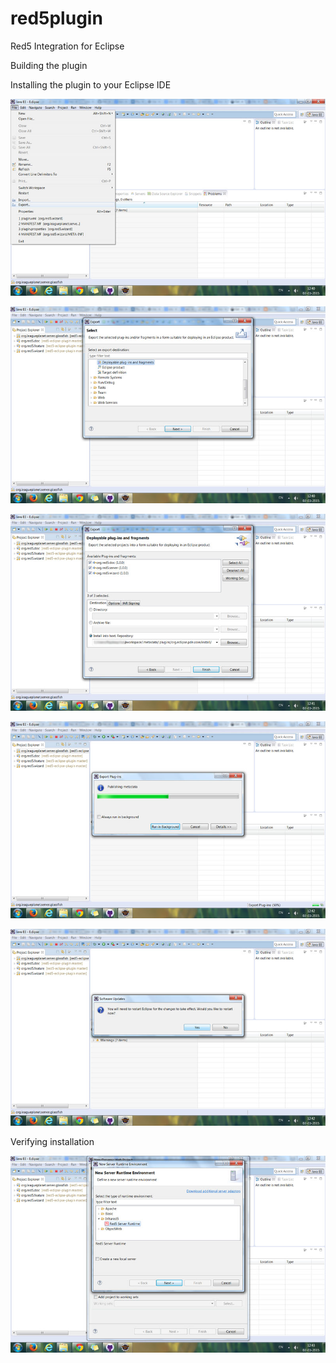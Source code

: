 red5plugin
==========

Red5 Integration for Eclipse


Building the plugin


Installing the plugin to your Eclipse IDE

![Exporting plugin files](/screenshots/screen1.jpg?raw=true "Export - Getting ready !!")

![Selecting export type](/screenshots/screen2.jpg?raw=true "Select export type")

![Selecting plugins and fragments](/screenshots/screen3.jpg?raw=true "Selecting plugins and fragments")

![Plugin is installing](/screenshots/screen4.jpg?raw=true "Plugin is installing")

![Installation complete](/screenshots/screen5.jpg?raw=true "Installation complete")


Verifying installation

![Verifying](/screenshots/screen6.jpg?raw=true "Verifying")

